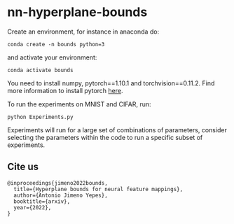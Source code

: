 # nn-hyperplane-bounds


Create an environment, for instance in anaconda do:


```
conda create -n bounds python=3
```

and activate your environment:

```
conda activate bounds
```

You need to install numpy, pytorch==1.10.1 and torchvision==0.11.2. Find more information to install pytorch [here](https://pytorch.org/get-started).

To run the experiments on MNIST and CIFAR, run:


```
python Experiments.py
```

Experiments will run for a large set of combinations of parameters, consider selecting the parameters within the code to run a specific subset of experiments.


## Cite us

```
@inproceedings{jimeno2022bounds,
  title={Hyperplane bounds for neural feature mappings},
  author={Antonio Jimeno Yepes},
  booktitle={arxiv},
  year={2022},
}
```

